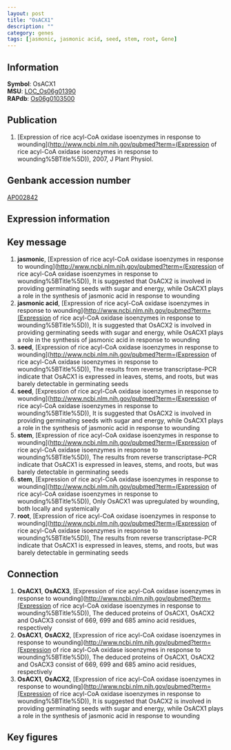```yaml
---
layout: post
title: "OsACX1"
description: ""
category: genes
tags: [jasmonic, jasmonic acid, seed, stem, root, Gene]
---
```


## Information
__Symbol__: OsACX1  
__MSU__: [LOC_Os06g01390](http://rice.plantbiology.msu.edu/cgi-bin/ORF_infopage.cgi?orf=LOC_Os06g01390)  
__RAPdb__: [Os06g0103500](http://rapdb.dna.affrc.go.jp/viewer/gbrowse_details/irgsp1?name=Os06g0103500)  

## Publication
1. [Expression of rice acyl-CoA oxidase isoenzymes in response to wounding](http://www.ncbi.nlm.nih.gov/pubmed?term=(Expression of rice acyl-CoA oxidase isoenzymes in response to wounding%5BTitle%5D)), 2007, J Plant Physiol.

## Genbank accession number
[AP002842](http://www.ncbi.nlm.nih.gov/nuccore/AP002842)

## Expression information

## Key message
1. __jasmonic__, [Expression of rice acyl-CoA oxidase isoenzymes in response to wounding](http://www.ncbi.nlm.nih.gov/pubmed?term=(Expression of rice acyl-CoA oxidase isoenzymes in response to wounding%5BTitle%5D)),  It is suggested that OsACX2 is involved in providing germinating seeds with sugar and energy, while OsACX1 plays a role in the synthesis of jasmonic acid in response to wounding
2. __jasmonic acid__, [Expression of rice acyl-CoA oxidase isoenzymes in response to wounding](http://www.ncbi.nlm.nih.gov/pubmed?term=(Expression of rice acyl-CoA oxidase isoenzymes in response to wounding%5BTitle%5D)),  It is suggested that OsACX2 is involved in providing germinating seeds with sugar and energy, while OsACX1 plays a role in the synthesis of jasmonic acid in response to wounding
3. __seed__, [Expression of rice acyl-CoA oxidase isoenzymes in response to wounding](http://www.ncbi.nlm.nih.gov/pubmed?term=(Expression of rice acyl-CoA oxidase isoenzymes in response to wounding%5BTitle%5D)),  The results from reverse transcriptase-PCR indicate that OsACX1 is expressed in leaves, stems, and roots, but was barely detectable in germinating seeds
4. __seed__, [Expression of rice acyl-CoA oxidase isoenzymes in response to wounding](http://www.ncbi.nlm.nih.gov/pubmed?term=(Expression of rice acyl-CoA oxidase isoenzymes in response to wounding%5BTitle%5D)),  It is suggested that OsACX2 is involved in providing germinating seeds with sugar and energy, while OsACX1 plays a role in the synthesis of jasmonic acid in response to wounding
5. __stem__, [Expression of rice acyl-CoA oxidase isoenzymes in response to wounding](http://www.ncbi.nlm.nih.gov/pubmed?term=(Expression of rice acyl-CoA oxidase isoenzymes in response to wounding%5BTitle%5D)),  The results from reverse transcriptase-PCR indicate that OsACX1 is expressed in leaves, stems, and roots, but was barely detectable in germinating seeds
6. __stem__, [Expression of rice acyl-CoA oxidase isoenzymes in response to wounding](http://www.ncbi.nlm.nih.gov/pubmed?term=(Expression of rice acyl-CoA oxidase isoenzymes in response to wounding%5BTitle%5D)),  Only OsACX1 was upregulated by wounding, both locally and systemically
7. __root__, [Expression of rice acyl-CoA oxidase isoenzymes in response to wounding](http://www.ncbi.nlm.nih.gov/pubmed?term=(Expression of rice acyl-CoA oxidase isoenzymes in response to wounding%5BTitle%5D)),  The results from reverse transcriptase-PCR indicate that OsACX1 is expressed in leaves, stems, and roots, but was barely detectable in germinating seeds

## Connection
1. __OsACX1__, __OsACX3__, [Expression of rice acyl-CoA oxidase isoenzymes in response to wounding](http://www.ncbi.nlm.nih.gov/pubmed?term=(Expression of rice acyl-CoA oxidase isoenzymes in response to wounding%5BTitle%5D)),  The deduced proteins of OsACX1, OsACX2 and OsACX3 consist of 669, 699 and 685 amino acid residues, respectively
2. __OsACX1__, __OsACX2__, [Expression of rice acyl-CoA oxidase isoenzymes in response to wounding](http://www.ncbi.nlm.nih.gov/pubmed?term=(Expression of rice acyl-CoA oxidase isoenzymes in response to wounding%5BTitle%5D)),  The deduced proteins of OsACX1, OsACX2 and OsACX3 consist of 669, 699 and 685 amino acid residues, respectively
3. __OsACX1__, __OsACX2__, [Expression of rice acyl-CoA oxidase isoenzymes in response to wounding](http://www.ncbi.nlm.nih.gov/pubmed?term=(Expression of rice acyl-CoA oxidase isoenzymes in response to wounding%5BTitle%5D)),  It is suggested that OsACX2 is involved in providing germinating seeds with sugar and energy, while OsACX1 plays a role in the synthesis of jasmonic acid in response to wounding

## Key figures


